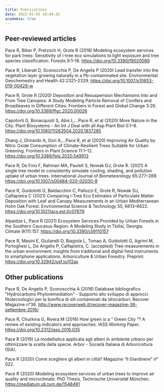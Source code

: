 ```yaml
---
title: Publications
date: 2022-01-05 18:04:42
academia: true
---
```


## Peer-reviewed articles
Pace R, Biber P, Pretzsch H, Grote R (2018) Modeling ecosystem services for park trees: Sensitivity of i-tree eco simulations to light exposure and tree species classification. Forests 9:1–18. https://doi.org/10.3390/f9020089

Pace R, Liberati D, Sconocchia P, De Angelis P (2020) Lead transfer into the vegetation layer growing naturally in a Pb-contaminated site. Environmental Geochemestry and Health 42:2321–2329. https://doi.org/10.1007/s10653-019-00429-w

Pace R, Grote R (2020) Deposition and Resuspension Mechanisms Into and From Tree Canopies: A Study Modeling Particle Removal of Conifers and Broadleaves in Different Cities. Frontiers in Forest and Global Change 3:26. https://doi.org/10.3389/ffgc.2020.00026

Capotorti G, Bonacquisti S, Abis L,…Pace R, et al (2020) More Nature in the City. Plant Biosystems - An Int J Deal with all Asp Plant Biol 0:1–8. https://doi.org/10.1080/11263504.2020.1837285

Zhang J, Ghirardo A, Gori A,…Pace R, et al (2020) Improving Air Quality by Nitric Oxide Consumption of Climate-Resilient Trees Suitable for Urban Greening. Frontiers in Plant Science 11:1–12. https://doi.org/10.3389/fpls.2020.549913

Pace R, De Fino F, Rahman MA, Pauleit S, Nowak DJ, Grote R. (2021) A single tree model to consistently simulate cooling, shading, and pollution uptake of urban trees. International Journal of Biometeorology 65:277–289. https://doi.org/10.1007/s00484-020-02030-8

Pace R, Guidolotti G, Baldacchini C, Pallozzi E, Grote R, Nowak DJ, Calfapietra C (2021) Comparing i-Tree Eco Estimates of Particulate Matter Deposition with Leaf and Canopy Measurements in an Urban Mediterranean Holm Oak Forest. Environmental Science & Technology 55, 6613–6622. https://doi.org/10.1021/acs.est.0c07679

Alpaidze L, Pace R (2021) Ecosystem Services Provided by Urban Forests in the Southern Caucasus Region: A Modeling Study in Tbilisi, Georgia. Climate 9(11):157. https://doi.org/10.3390/cli9110157

Pace R, Masini E, Giuliarelli D, Biagiola L, Tomao A, Guidolotti G, Agrimi M, Portoghesi L, De Angelis P, Calfapietra, C. (accepted) Tree measurements in the urban environment: insights from traditional and digital field instruments to smartphone applications. Arboriculture & Urban Forestry. Preprint: https://doi.org/10.32942/osf.io/jf2as


## Other publications
Pace R, De Angelis P, Sconoscchia A (2016) Database bibliografico "Hydrocarbons Phytoremediation" - Supporto allo sviluppo di approcci fitotecnologici per la bonifica di siti contaminati da idrocarburi. Recover Magazine n°36. http://www.recoverweb.it/recover-magazine-36-settembre-2016/

Pace R, Churkina G, Rivera M (2016) How green is a “ Green City ”? A review of existing indicators and approaches. IASS Working Paper. https://doi.org/10.2312/iass.2016.035

Pace R (2019) La modellistica applicata agli alberi in ambiente urbano per ottimizzare la scelta della specie. Arbor - Società Italiana di Arboricoltura (SIA).

Pace R (2020) Come scegliere gli alberi in città? Magazine “Il Giardinere” n° 022.

Pace R (2020) Modeling ecosystem services of urban trees to improve air quality and microclimate. PhD Thesis, Technische Universität München. https://mediatum.ub.tum.de/1548491 
